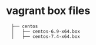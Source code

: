 # vagrant box files

```shell
  ├── centos 
  │   ├── centos-6.9-x64.box  
  │   ├── centos-7.4-x64.box
```

